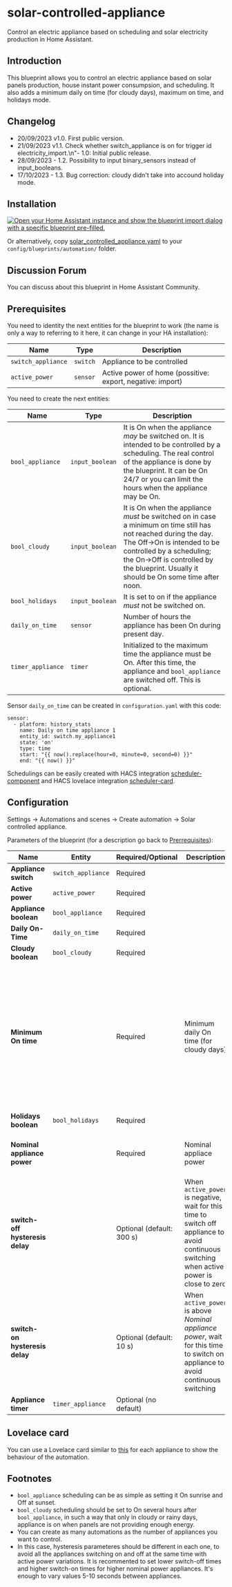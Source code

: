 # solar-controlled-appliance
Control an electric appliance based on scheduling and solar electricity production in Home Assistant.

## Introduction

This blueprint allows you to control an electric appliance based on solar panels production, house instant power consumpsion, and scheduling. It also adds a minimum daily on time (for cloudy days), maximum on time, and holidays mode.

## Changelog

- 20/09/2023 v1.0. First public version.
- 21/09/2023 v1.1. Check whether switch_appliance is on for trigger id electricity_import.\n"- 1.0: Initial public release.
- 28/09/2023 - 1.2. Possibility to input binary_sensors instead of input_booleans.
- 17/10/2023 - 1.3. Bug correction: cloudy didn't take into accound holiday mode.

## Installation

[![Open your Home Assistant instance and show the blueprint import dialog with a specific blueprint pre-filled.](https://my.home-assistant.io/badges/blueprint_import.svg)](https://my.home-assistant.io/redirect/blueprint_import/?blueprint_url=https%3A%2F%2Fgithub.com%2Fmiguelpucela%2Fsolar-controlled-appliance%2Fblob%2Fmain%2Fsolar_controlled_appliance.yaml)

Or alternatively, copy [solar_controlled_appliance.yaml](https://github.com/miguelpucela/solar-controlled-appliance/blob/main/solar_controlled_appliance.yaml) to your `config/blueprints/automation/` folder.

## Discussion Forum

You can discuss about this blueprint in Home Assistant Community.

## Prerequisites

You need to identity the next entities for the blueprint to work (the name is only a way to referring to it here, it can change in your HA installation):

| Name      | Type | Description |
| --------- | ---- | ----------- |
| `switch_appliance` | `switch` | Appliance to be controlled |
| `active_power` | `sensor` | Active power of home (possitive: export, negative: import) |

You need to create the next entities:

| Name      | Type | Description |
| --------- | ---- | ----------- |
| `bool_appliance` | `input_boolean` | It is On when the appliance _may_ be switched on. It is intended to be controlled by a scheduling. The real control of the appliance is done by the blueprint. It can be On 24/7 or you can limit the hours when the appliance may be On. |
| `bool_cloudy` | `input_boolean` | It is On when the appliance _must_ be switched on in case a minimum on time still has not reached during the day. The Off->On is intended to be controlled by a scheduling; the On->Off is controlled by the blueprint. Usually it should be On some time after noon. |
| `bool_holidays` | `input_boolean` | It is set to on if the appliance _must_ not be switched on. |
| `daily_on_time` | `sensor` | Number of hours the appliance has been On during present day. |
| `timer_appliance` | `timer` | Initialized to the maximum time the appliance must be On. After this time, the appliance and `bool_appliance` are switched off. This is optional. |

Sensor `daily_on_time` can be created in `configuration.yaml` with this code:
```
sensor:
  - platform: history_stats
    name: Daily on time appliance 1
    entity_id: switch.my_appliance1
    state: 'on'
    type: time
    start: "{{ now().replace(hour=0, minute=0, second=0) }}"
    end: "{{ now() }}"
```

Schedulings can be easily created with HACS integration 
[scheduler-component](https://github.com/nielsfaber/scheduler-component) and HACS lovelace integration [scheduler-card](https://github.com/nielsfaber/scheduler-card).

## Configuration

Settings -> Automations and scenes -> Create automation -> Solar controlled appliance.

Parameters of the blueprint (for a description go back to [Prerrequisites](https://github.com/miguelpucela/solar-controlled-appliance#Prerrequisites)):

| Name | Entity | Required/Optional | Description | Comments |
| -------------------- | ------ | ----------------- | ----------- | -------- | 
| **Appliance switch** | `switch_appliance` | Required | | |
| **Active power** | `active_power` | Required | | |
| **Appliance boolean** | `bool_appliance` | Required | | |
| **Daily On-Time** | `daily_on_time` | Required | | Unit: hours |
| **Cloudy boolean** | `bool_cloudy` | Required | | |
| **Minimum On time** | | Required | Minimum daily On time (for cloudy days) | On cloudy days, when `bool_cloudy` is on, if `daily_on_time` is lower than this value, appliance is switched on until reaching this value. When it happens, boch `bool_cloudy` and `bool_appliance` (and `switch_appliance) are set to Off. Unit: minutes. Range: 0-240 |
| **Holidays boolean** | `bool_holidays` | Required | | |
| **Nominal appliance power** | | Required | Nominal appliace power | It can be found in the appliance manual or nameplate. Unit: Watts |
| **switch-off hysteresis delay** | | Optional (default: 300 s) | When `active_power` is negative, wait for this time to switch off appliance to avoid continuous switching when active power is close to zero | Unit: seconds |
| **switch-on hysteresis delay** | | Optional (default: 10 s) | When `active_power` is above _Nominal appliance power_, wait for this time to switch on appliance to avoid continuous switching | Unit: seconds |
| **Appliance timer** | `timer_appliance` | Optional (no default) | | If not present, no timer is used |

## Lovelace card

You can use a Lovelace card similar to [this](https://github.com/miguelpucela/solar-controlled-appliance/blob/main/lovelace_card.yaml) for each appliance to show the behaviour of the automation.

## Footnotes

- `bool_appliance` scheduling can be as simple as setting it On sunrise and Off at sunset.
- `bool_cloudy` scheduling should be set to On several hours after `bool_appliance`, in such a way that only in cloudy or rainy days, appliance is on when panels are not providing enough energy.
- You can create as many automations as the number of appliances you want to control.
- In this case, hysteresis parameteres should be different in each one, to avoid all the appliances switching on and off at the same time with active power variations. It is recommented to set lower switch-off times and higher switch-on times for higher nominal power appliances. It's enough to vary values 5-10 seconds between appliances.
